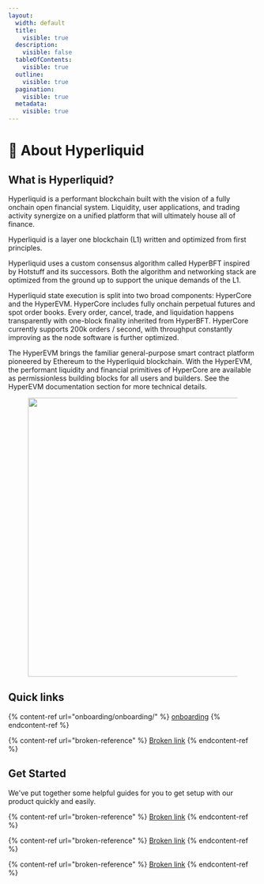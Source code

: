 ```yaml
---
layout:
  width: default
  title:
    visible: true
  description:
    visible: false
  tableOfContents:
    visible: true
  outline:
    visible: true
  pagination:
    visible: true
  metadata:
    visible: true
---
```


# 👋 About Hyperliquid

## **What is Hyperliquid?**

Hyperliquid is a performant blockchain built with the vision of a fully onchain open financial system. Liquidity, user applications, and trading activity synergize on a unified platform that will ultimately house all of finance.

Hyperliquid is a layer one blockchain (L1) written and optimized from first principles.

Hyperliquid uses a custom consensus algorithm called HyperBFT inspired by Hotstuff and its successors. Both the algorithm and networking stack are optimized from the ground up to support the unique demands of the L1.

Hyperliquid state execution is split into two broad components: HyperCore and the HyperEVM. HyperCore includes fully onchain perpetual futures and spot order books. Every order, cancel, trade, and liquidation happens transparently with one-block finality inherited from HyperBFT. HyperCore currently supports 200k orders / second, with throughput constantly improving as the node software is further optimized.

The HyperEVM brings the familiar general-purpose smart contract platform pioneered by Ethereum to the Hyperliquid blockchain. With the HyperEVM, the performant liquidity and financial primitives of HyperCore are available as permissionless building blocks for all users and builders. See the HyperEVM documentation section for more technical details.

<figure><img src="https://2356094849-files.gitbook.io/~/files/v0/b/gitbook-x-prod.appspot.com/o/spaces%2FyUdp569E6w18GdfqlGvJ%2Fuploads%2FPgVwhFtylBB2kaxhQtZz%2FStack.png?alt=media&#x26;token=fb5b86d0-95be-41bb-91d3-d08c8603c284" alt="" width="563"><figcaption></figcaption></figure>



## Quick links

{% content-ref url="onboarding/onboarding/" %}
[onboarding](onboarding/onboarding/)
{% endcontent-ref %}

{% content-ref url="broken-reference" %}
[Broken link](broken-reference)
{% endcontent-ref %}

## Get Started

We've put together some helpful guides for you to get setup with our product quickly and easily.

{% content-ref url="broken-reference" %}
[Broken link](broken-reference)
{% endcontent-ref %}

{% content-ref url="broken-reference" %}
[Broken link](broken-reference)
{% endcontent-ref %}

{% content-ref url="broken-reference" %}
[Broken link](broken-reference)
{% endcontent-ref %}
